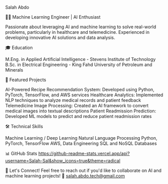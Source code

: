 Salah Abdo


👨‍💻 Machine Learning Engineer | AI Enthusiast

Passionate about leveraging AI and machine learning to solve real-world problems, particularly in healthcare and telemedicine. Experienced in developing innovative AI solutions and data analysis.


🎓 Education

M.Eng. in Applied Artificial Intelligence - Stevens Institute of Technology
B.Sc. in Electrical Engineering - King Fahd University of Petroleum and Minerals

🚀 Featured Projects

AI-Powered Recipe Recommendation System: Developed using Python, PyTorch, TensorFlow, and AWS services
Healthcare Analytics: Implemented NLP techniques to analyze medical records and patient feedback
Telemedicine Image Processing: Created an AI framework to convert medical images into textual descriptions
Patient Readmission Prediction: Developed ML models to predict and reduce patient readmission rates

🛠 Technical Skills

Machine Learning / Deep Learning
Natural Language Processing
Python, PyTorch, TensorFlow
AWS, Data Engineering
SQL and NoSQL Databases

📊 GitHub Stats
https://github-readme-stats.vercel.app/api?username=Salah-Sal&show_icons=true&theme=radical


🤝 Let's Connect!
Feel free to reach out if you'd like to collaborate on AI and machine learning projects!
📧 salah.abdo.tech@gmail.com
